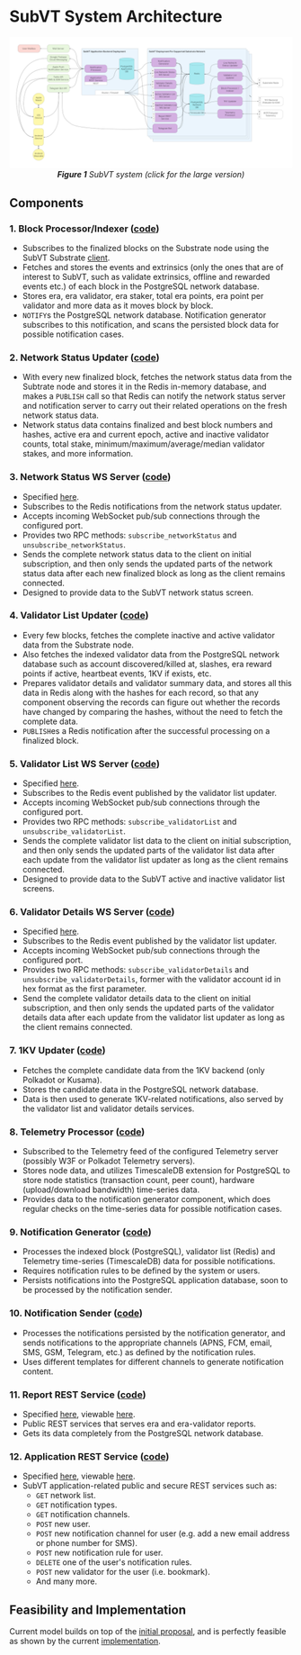 # SubVT System Architecture

<p align="center">
  <a href="https://raw.githubusercontent.com/helikon-labs/subvt/main/document/software/image/01-subvt_system_architecture_large.png" target="_blank">
    <img src="./image/01-subvt_system_architecture_small.png"/>
  </a>
  <br/>
  <i>
    <b>Figure 1</b> SubVT system (click for the large version)
  </i>
</p>

## Components

### 1. Block Processor/Indexer ([code](https://github.com/helikon-labs/subvt-backend/tree/main/subvt-block-processor))
- Subscribes to the finalized blocks on the Substrate node using the SubVT Substrate
  [client](https://github.com/helikon-labs/subvt-backend/tree/main/subvt-substrate-client). 
- Fetches and stores the events and extrinsics (only the ones that are of interest to SubVT, such as validate extrinsics, 
  offline and rewarded events etc.) of each block in the PostgreSQL network database.
- Stores era, era validator, era staker, total era points, era point per validator and more data as it moves block by block.
- `NOTIFY`s the PostgreSQL network database. Notification generator subscribes to this notification, and scans the persisted
  block data for possible notification cases.

### 2. Network Status Updater ([code](https://github.com/helikon-labs/subvt-backend/tree/main/subvt-network-status-updater))
- With every new finalized block, fetches the network status data from the Subtrate node and stores it in the Redis
  in-memory database, and makes a `PUBLISH` call so that Redis can notify the network status server and notification
  server to carry out their related operations on the fresh network status data.
- Network status data contains finalized and best block numbers and hashes, active era and current epoch, active and
  inactive validator counts, total stake, minimum/maximum/average/median validator stakes, and more information.

### 3. Network Status WS Server ([code](https://github.com/helikon-labs/subvt-backend/tree/main/subvt-network-status-server))
- Specified [here](https://github.com/helikon-labs/subvt-backend/blob/main/subvt-live-network-status-server/README.md).
- Subscribes to the Redis notifications from the network status updater.
- Accepts incoming WebSocket pub/sub connections through the configured port.
- Provides two RPC methods: `subscribe_networkStatus` and `unsubscribe_networkStatus`.
- Sends the complete network status data to the client on initial subscription, and then only sends the updated parts of 
  the network status data after each new finalized block as long as the client remains connected.
- Designed to provide data to the SubVT network status screen.

### 4. Validator List Updater ([code](https://github.com/helikon-labs/subvt-backend/tree/main/subvt-validator-list-updater))
- Every few blocks, fetches the complete inactive and active validator data from the Substrate node.
- Also fetches the indexed validator data from the PostgreSQL network database such as account discovered/killed at,
  slashes, era reward points if active, heartbeat events, 1KV if exists, etc.
- Prepares validator details and validator summary data, and stores all this data in Redis along with the hashes for 
  each record, so that any component observing the records can figure out whether the records have changed by comparing
  the hashes, without the need to fetch the complete data.
- `PUBLISH`es a Redis notification after the successful processing on a finalized block.

### 5. Validator List WS Server ([code](https://github.com/helikon-labs/subvt-backend/tree/main/subvt-validator-list-server))
- Specified [here](https://github.com/helikon-labs/subvt-backend/blob/main/subvt-validator-list-server/README.md).
- Subscribes to the Redis event published by the validator list updater.
- Accepts incoming WebSocket pub/sub connections through the configured port.
- Provides two RPC methods: `subscribe_validatorList` and `unsubscribe_validatorList`.
- Sends the complete validator list data to the client on initial subscription, and then only sends the updated parts of
  the validator list data after each update from the validator list updater as long as the client remains connected.
- Designed to provide data to the SubVT active and inactive validator list screens.

### 6. Validator Details WS Server ([code](https://github.com/helikon-labs/subvt-backend/tree/main/subvt-validator-details-server))
- Specified [here](https://github.com/helikon-labs/subvt-backend/blob/main/subvt-validator-details-server/README.md).
- Subscribes to the Redis event published by the validator list updater.
- Accepts incoming WebSocket pub/sub connections through the configured port.
- Provides two RPC methods: `subscribe_validatorDetails` and `unsubscribe_validatorDetails`, former with the validator
  account id in hex format as the first parameter.
- Send the complete validator details data to the client on initial subscription, and then only sends the updated parts
  of the validator details data after each update from the validator list updater as long as the client remains 
  connected.

### 7. 1KV Updater ([code](https://github.com/helikon-labs/subvt-backend/tree/main/subvt-onekv-updater))
- Fetches the complete candidate data from the 1KV backend (only Polkadot or Kusama).
- Stores the candidate data in the PostgreSQL network database.
- Data is then used to generate 1KV-related notifications, also served by the validator list and validator details 
  services.

### 8. Telemetry Processor ([code](https://github.com/helikon-labs/subvt-backend/tree/main/subvt-telemetry-processor))
- Subscribed to the Telemetry feed of the configured Telemetry server (possibly W3F or Polkadot Telemetry servers).
- Stores node data, and utilizes TimescaleDB extension for PostgreSQL to store node statistics (transaction count, peer
  count), hardware (upload/download bandwidth) time-series data.
- Provides data to the notification generator component, which does regular checks on the time-series data for possible
  notification cases.

### 9. Notification Generator ([code](https://github.com/helikon-labs/subvt-backend/tree/main/subvt-notification-generator))
- Processes the indexed block (PostgreSQL), validator list (Redis) and Telemetry time-series (TimescaleDB) data for 
  possible notifications.
- Requires notification rules to be defined by the system or users.
- Persists notifications into the PostgreSQL application database, soon to be processed by the notification sender.

### 10. Notification Sender ([code](https://github.com/helikon-labs/subvt-backend/tree/main/subvt-notification-sender))
- Processes the notifications persisted by the notification generator, and sends notifications to the appropriate
  channels (APNS, FCM, email, SMS, GSM, Telegram, etc.) as defined by the notification rules.
- Uses different templates for different channels to generate notification content.

### 11. Report REST Service ([code](https://github.com/helikon-labs/subvt-backend/tree/main/subvt-report-service))
- Specified [here](https://github.com/helikon-labs/subvt-backend/blob/main/subvt-report-service/open-api-spec/subvt_report_service.yml), 
  viewable [here](https://helikon-labs.stoplight.io/docs/subvt/YXBpOjM0MDAzMjEz-sub-vt-report-service).
- Public REST services that serves era and era-validator reports.
- Gets its data completely from the PostgreSQL network database.

### 12. Application REST Service ([code](https://github.com/helikon-labs/subvt-backend/tree/main/subvt-app-service))
- Specified [here](https://github.com/helikon-labs/subvt-backend/blob/main/subvt-app-service/open-api-spec/subvt_app_service.yml), 
  viewable [here](https://helikon-labs.stoplight.io/docs/subvt/YXBpOjM0Mjg0NzAw-sub-vt-application-service).
- SubVT application-related public and secure REST services such as:
    - `GET` network list.
    - `GET` notification types.
    - `GET` notification channels.
    - `POST` new user.
    - `POST` new notification channel for user (e.g. add a new email address or phone number for SMS).
    - `POST` new notification rule for user.
    - `DELETE` one of the user's notification rules.
    - `POST` new validator for the user (i.e. bookmark).
    - And many more.

## Feasibility and Implementation
Current model builds on top of the [initial proposal](https://docs.google.com/document/d/1mCD1lRoEwbV3Xp5N-HzEKA0KROCmNkMFInLGd4nAz-k/edit?usp=sharing),
and is perfectly feasible as shown by the current [implementation](https://github.com/helikon-labs/subvt-backend).